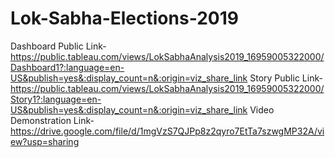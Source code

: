 # Lok-Sabha-Elections-2019


Dashboard Public Link-https://public.tableau.com/views/LokSabhaAnalysis2019_16959005322000/Dashboard1?:language=en-US&publish=yes&:display_count=n&:origin=viz_share_link
Story Public Link-https://public.tableau.com/views/LokSabhaAnalysis2019_16959005322000/Story1?:language=en-US&publish=yes&:display_count=n&:origin=viz_share_link
Video Demonstration Link-https://drive.google.com/file/d/1mgVzS7QJPp8z2qyro7EtTa7szwgMP32A/view?usp=sharing
